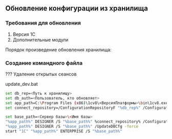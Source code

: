## Обновление конфигурации из хранилища

### Требования для обновления

1. Версия 1С
2. Дополнительные модули


Порядок произведение обновления хранилища:

### Создание командного файла 

??? Удаление открытых сеансов

update_dev.bat

```bash
set db_rep=<Путь к хранилищу>
set db_auth=<Пользователь, кто обновляет>
set app_path=C:\Program Files (x86)\1cv8\<ВерсияПлатформы>\bin\1cv8.exe
set connect_repository=/ConfigurationRepositoryF "%db_rep%" /ConfigurationRepositoryN "%db_auth%" /ConfigurationRepositoryP "%db_auth%"

set base_path=<Сервер базы>\<Имя базы>
"%app_path%" DESIGNER /S "%base_path%" %connect_repository% /ConfigurationRepositoryUpdateCfg -force
"%app_path%" DESIGNER /S "%base_path%" /UpdateDBCfg -force
start "1C" "%app_path%" ENTERPRISE /S "%base_path%"
```

